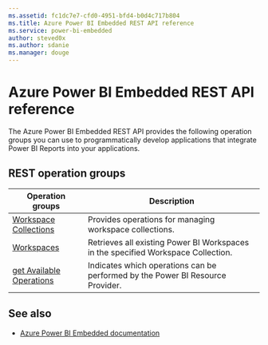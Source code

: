 ```yaml
---
ms.assetid: fc1dc7e7-cfd0-4951-bfd4-b0d4c717b804
ms.title: Azure Power BI Embedded REST API reference
ms.service: power-bi-embedded
author: steved0x
ms.author: sdanie
ms.manager: douge
---
```


# Azure Power BI Embedded REST API reference

The Azure Power BI Embedded REST API provides the following operation groups you can use to programmatically develop applications that integrate Power BI Reports into your applications.



## REST operation groups

| Operation groups                                                                  | Description                                                                       |
|-----------------------------------------------------------------------------------|-----------------------------------------------------------------------------------|
| [Workspace Collections](~/api-ref/powerbiembedded/workspacecollections.json)      | Provides operations for managing workspace collections.                           |
| [Workspaces](~/api-ref/powerbiembedded/workspaces.json)                           | Retrieves all existing Power BI Workspaces in the specified Workspace Collection. |
| [get Available Operations](~/api-ref/powerbiembedded/getavailableoperations.json) | Indicates which operations can be performed by the Power BI Resource Provider.    |


## See also

- [Azure Power BI Embedded documentation](https://review.docs.microsoft.com/azure/power-bi-embedded/)